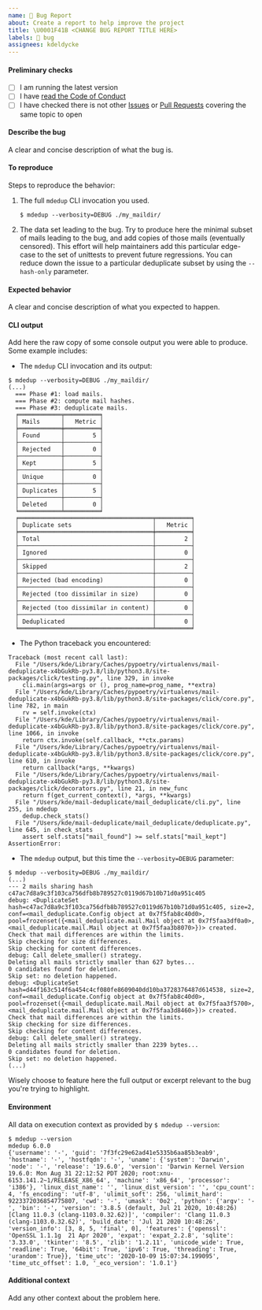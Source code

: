 ```yaml
---
name: 🐛 Bug Report
about: Create a report to help improve the project
title: \U0001F41B <CHANGE BUG REPORT TITLE HERE>
labels: 🐛 bug
assignees: kdeldycke
---
```


#### Preliminary checks

- [ ] I am running the latest version
- [ ] I have [read the Code of Conduct](https://github.com/kdeldycke/mail-deduplicate/blob/main/.github/code-of-conduct.md)
- [ ] I have checked there is not other [Issues](https://github.com/kdeldycke/mail-deduplicate/issues) or [Pull Requests](https://github.com/kdeldycke/mail-deduplicate/pulls) covering the same topic to open

#### Describe the bug

A clear and concise description of what the bug is.

#### To reproduce

Steps to reproduce the behavior:

1. The full `mdedup` CLI invocation you used.

   ```shell-session
   $ mdedup --verbosity=DEBUG ./my_maildir/
   ```

1. The data set leading to the bug.
   Try to produce here the minimal subset of mails leading to the bug, and add copies of those mails (eventually censored).
   This effort will help maintainers add this particular edge-case to the set of unittests to prevent future regressions.
   You can reduce down the issue to a particular deduplicate subset by using the `--hash-only` parameter.

#### Expected behavior

A clear and concise description of what you expected to happen.

#### CLI output

Add here the raw copy of some console output you were able to produce. Some example includes:

- The `mdedup` CLI invocation and its output:

```shell-session
$ mdedup --verbosity=DEBUG ./my_maildir/
(...)
  === Phase #1: load mails.
  === Phase #2: compute mail hashes.
  === Phase #3: deduplicate mails.
  ╒════════════╤══════════╕
  │ Mails      │   Metric │
  ╞════════════╪══════════╡
  │ Found      │        5 │
  ├────────────┼──────────┤
  │ Rejected   │        0 │
  ├────────────┼──────────┤
  │ Kept       │        5 │
  ├────────────┼──────────┤
  │ Unique     │        0 │
  ├────────────┼──────────┤
  │ Duplicates │        5 │
  ├────────────┼──────────┤
  │ Deleted    │        0 │
  ╘════════════╧══════════╛
  ╒══════════════════════════════════════╤══════════╕
  │ Duplicate sets                       │   Metric │
  ╞══════════════════════════════════════╪══════════╡
  │ Total                                │        2 │
  ├──────────────────────────────────────┼──────────┤
  │ Ignored                              │        0 │
  ├──────────────────────────────────────┼──────────┤
  │ Skipped                              │        2 │
  ├──────────────────────────────────────┼──────────┤
  │ Rejected (bad encoding)              │        0 │
  ├──────────────────────────────────────┼──────────┤
  │ Rejected (too dissimilar in size)    │        0 │
  ├──────────────────────────────────────┼──────────┤
  │ Rejected (too dissimilar in content) │        0 │
  ├──────────────────────────────────────┼──────────┤
  │ Deduplicated                         │        0 │
  ╘══════════════════════════════════════╧══════════╛
```

- The Python traceback you encountered:

```python-tb
Traceback (most recent call last):
  File "/Users/kde/Library/Caches/pypoetry/virtualenvs/mail-deduplicate-x4bGukRb-py3.8/lib/python3.8/site-packages/click/testing.py", line 329, in invoke
    cli.main(args=args or (), prog_name=prog_name, **extra)
  File "/Users/kde/Library/Caches/pypoetry/virtualenvs/mail-deduplicate-x4bGukRb-py3.8/lib/python3.8/site-packages/click/core.py", line 782, in main
    rv = self.invoke(ctx)
  File "/Users/kde/Library/Caches/pypoetry/virtualenvs/mail-deduplicate-x4bGukRb-py3.8/lib/python3.8/site-packages/click/core.py", line 1066, in invoke
    return ctx.invoke(self.callback, **ctx.params)
  File "/Users/kde/Library/Caches/pypoetry/virtualenvs/mail-deduplicate-x4bGukRb-py3.8/lib/python3.8/site-packages/click/core.py", line 610, in invoke
    return callback(*args, **kwargs)
  File "/Users/kde/Library/Caches/pypoetry/virtualenvs/mail-deduplicate-x4bGukRb-py3.8/lib/python3.8/site-packages/click/decorators.py", line 21, in new_func
    return f(get_current_context(), *args, **kwargs)
  File "/Users/kde/mail-deduplicate/mail_deduplicate/cli.py", line 255, in mdedup
    dedup.check_stats()
  File "/Users/kde/mail-deduplicate/mail_deduplicate/deduplicate.py", line 645, in check_stats
    assert self.stats["mail_found"] >= self.stats["mail_kept"]
AssertionError:
```

- The `mdedup` output, but this time the `--verbosity=DEBUG` parameter:

```shell-session
$ mdedup --verbosity=DEBUG ./my_maildir/
(...)
--- 2 mails sharing hash c47ac7d8a9c3f103ca756dfb8b789527c0119d67b10b71d0a951c405
debug: <DuplicateSet hash=c47ac7d8a9c3f103ca756dfb8b789527c0119d67b10b71d0a951c405, size=2, conf=<mail_deduplicate.Config object at 0x7f5fab8c40d0>, pool=frozenset({<mail_deduplicate.mail.Mail object at 0x7f5faa3df0a0>, <mail_deduplicate.mail.Mail object at 0x7f5faa3b8070>})> created.
Check that mail differences are within the limits.
Skip checking for size differences.
Skip checking for content differences.
debug: Call delete_smaller() strategy.
Deleting all mails strictly smaller than 627 bytes...
0 candidates found for deletion.
Skip set: no deletion happened.
debug: <DuplicateSet hash=d44f163c514f6a454c4cf080fe8609040dd10ba3728376487d614538, size=2, conf=<mail_deduplicate.Config object at 0x7f5fab8c40d0>, pool=frozenset({<mail_deduplicate.mail.Mail object at 0x7f5faa3f5700>, <mail_deduplicate.mail.Mail object at 0x7f5faa3d8460>})> created.
Check that mail differences are within the limits.
Skip checking for size differences.
Skip checking for content differences.
debug: Call delete_smaller() strategy.
Deleting all mails strictly smaller than 2239 bytes...
0 candidates found for deletion.
Skip set: no deletion happened.
(...)
```

Wisely choose to feature here the full output or excerpt relevant to the bug you're trying to highlight.

#### Environment

All data on execution context as provided by `$ mdedup --version`:

```shell-session
$ mdedup --version
mdedup 6.0.0
{'username': '-', 'guid': '7f3fc29e62ad41e5335b6aa85b3eab9', 'hostname': '-', 'hostfqdn': '-', 'uname': {'system': 'Darwin', 'node': '-', 'release': '19.6.0', 'version': 'Darwin Kernel Version 19.6.0: Mon Aug 31 22:12:52 PDT 2020; root:xnu-6153.141.2~1/RELEASE_X86_64', 'machine': 'x86_64', 'processor': 'i386'}, 'linux_dist_name': '', 'linux_dist_version': '', 'cpu_count': 4, 'fs_encoding': 'utf-8', 'ulimit_soft': 256, 'ulimit_hard': 9223372036854775807, 'cwd': '-', 'umask': '0o2', 'python': {'argv': '-', 'bin': '-', 'version': '3.8.5 (default, Jul 21 2020, 10:48:26) [Clang 11.0.3 (clang-1103.0.32.62)]', 'compiler': 'Clang 11.0.3 (clang-1103.0.32.62)', 'build_date': 'Jul 21 2020 10:48:26', 'version_info': [3, 8, 5, 'final', 0], 'features': {'openssl': 'OpenSSL 1.1.1g  21 Apr 2020', 'expat': 'expat_2.2.8', 'sqlite': '3.33.0', 'tkinter': '8.5', 'zlib': '1.2.11', 'unicode_wide': True, 'readline': True, '64bit': True, 'ipv6': True, 'threading': True, 'urandom': True}}, 'time_utc': '2020-10-09 15:07:34.199095', 'time_utc_offset': 1.0, '_eco_version': '1.0.1'}
```

#### Additional context

Add any other context about the problem here.
